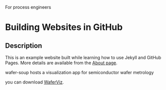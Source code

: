 For process engineers

# Building Websites in GitHub

## Description
This is an example website built while learning how to use Jekyll and GitHub Pages.
More details are available from the [About page](about).

wafer-soup hosts a visualization app for semiconductor wafer metrology

you can download [WaferViz](https://github.com/lihou0427/wafer-soup/blob/master/WaferMapApp_b5.4.py).


